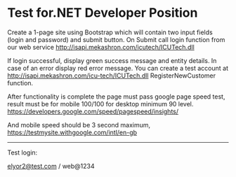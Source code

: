 
# Test for.NET Developer Position 

Create a 1-page site using Bootstrap which will contain two input fields (login and password) and submit button. 
On Submit call login function from our web service http://isapi.mekashron.com/icutech/ICUTech.dll   
 
If login successful, display green success message and entity details. In case of an error display red error message. 
You can create a test account at http://isapi.mekashron.com/icu-tech/ICUTech.dll  RegisterNewCustomer function. 
 
After functionality is complete the page must pass google page speed test, result must be for mobile 100/100 for desktop minimum 90 level. https://developers.google.com/speed/pagespeed/insights/  
 
And mobile speed should be 3 second maximum,  https://testmysite.withgoogle.com/intl/en-gb 

-------------------------------------------------

Test login: 

elyor2@test.com / web@1234
